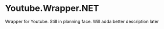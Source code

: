 # Youtube.Wrapper.NET
Wrapper for Youtube. Still in planning face. Will adda better description later
